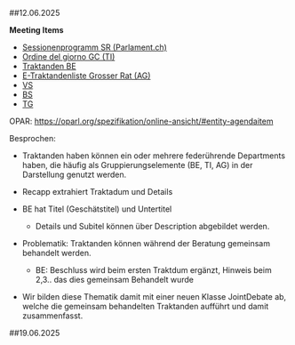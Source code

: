 ##12.06.2025

**Meeting Items**

- [Sessionenprogramm SR (Parlament.ch)](https://www.parlament.ch/de/ratsbetrieb/sessionen/sessionsprogramme-sr?CouncilId=2&SessionId=2025+II)  
- [Ordine del giorno GC (TI)](https://www4.ti.ch/poteri/gc/attivita/ordine-del-giorno)  
- [Traktanden BE](https://www.gr.be.ch/de/start/grosser-rat/open-data-angebot-gr/datensaetze-und-dokumentation.html)  
- [E-Traktandenliste Grosser Rat (AG)](https://www.ag.ch/grossrat/grweb/de/186/E-Traktandenliste?SitzungId=23805)
- [VS](https://parlement.vs.ch/app/fr/search/parl_session/264452?date=2025-06-10)
- [BS](https://grosserrat.bs.ch/ratsbetrieb/tagesordnung)
- [TG](https://parlament.tg.ch/public/upload/assets/176389/01%20Tagesordnung%20der%20Grossratssitzung%20vom%2018.%20Juni%202025.pdf?fp=1)

OPAR: https://oparl.org/spezifikation/online-ansicht/#entity-agendaitem

Besprochen:

- Traktanden haben können ein oder mehrere federührende Departments haben, die häufig als Gruppierungselemente (BE, TI, AG) in der Darstellung genutzt werden.
- Recapp extrahiert Traktadum und Details
- BE hat Titel (Geschätstitel) und Untertitel
  - Details und Subitel können über Description abgebildet werden.
- Problematik: Traktanden können während der Beratung gemeinsam behandelt werden.
  -  BE: Beschluss wird beim ersten Traktdum ergänzt, Hinweis beim 2,3.. das dies gemeinsam Behandelt wurde
 
- Wir bilden diese Thematik damit mit einer neuen Klasse JointDebate ab, welche die gemeinsam behandelten Traktanden aufführt und damit zusammenfasst.

##19.06.2025


